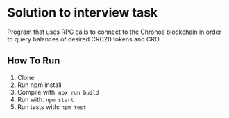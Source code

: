# Solution to interview task
Program that uses RPC calls to connect to the Chronos blockchain in order to query balances of desired CRC20 tokens and CRO.

## How To Run
1. Clone
2. Run npm install
3. Compile with:
`npx run build`
4. Run with:
`npm start`
5. Run tests with:
`npm test`